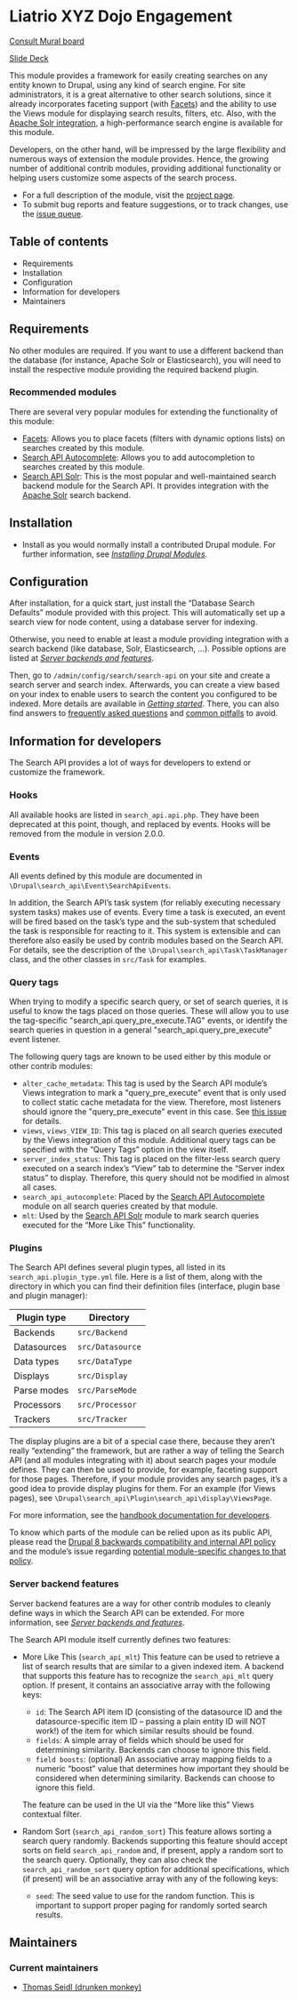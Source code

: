 # Liatrio XYZ Dojo Engagement


[Consult Mural board]

[Slide Deck]

[Consult Mural board]: https://app.mural.co/t/liatriointerview0842/m/liatriointerview0842/1682364150652/de1f80a65101960054afa1164291075a04eb1a9a?sender=u2c3f2eee17e4481c5b468216

[Slide Deck]: https://docs.google.com/presentation/d/1AhyB4FzJc5I3mT9oaYgq380q98YI8w51iAHCoOEf6Bo/edit#slide=id.g21d5a090710_0_47


This module provides a framework for easily creating searches on any entity
known to Drupal, using any kind of search engine. For site administrators, it is
a great alternative to other search solutions, since it already incorporates
faceting support (with [Facets]) and the ability to use the Views module for
displaying search results, filters, etc. Also, with the [Apache Solr
integration][Search API Solr], a high-performance search engine is available for
this module.

[Facets]: https://www.drupal.org/project/facets
[Search API Solr]: https://www.drupal.org/project/search_api_solr

Developers, on the other hand, will be impressed by the large flexibility and
numerous ways of extension the module provides. Hence, the growing number of
additional contrib modules, providing additional functionality or helping users
customize some aspects of the search process.

- For a full description of the module, visit the [project page].
- To submit bug reports and feature suggestions, or to track changes, use the
  [issue queue].

[Project page]: https://www.drupal.org/project/search_api
[issue queue]: https://www.drupal.org/project/issues/search_api


## Table of contents

- Requirements
- Installation
- Configuration
- Information for developers
- Maintainers


## Requirements

No other modules are required. If you want to use a different backend than the
database (for instance, Apache Solr or Elasticsearch), you will need to install
the respective module providing the required backend plugin.


### Recommended modules

There are several very popular modules for extending the functionality of this
module:

- [Facets]: Allows you to place facets (filters with dynamic options lists) on
  searches created by this module.
- [Search API Autocomplete]: Allows you to add autocompletion to searches
  created by this module.
- [Search API Solr]: This is the most popular and well-maintained search backend
  module for the Search API. It provides integration with the [Apache Solr]
  search backend.

[Search API Autocomplete]: https://www.drupal.org/project/search_api_autocomplete
[Apache Solr]: https://solr.apache.org/


## Installation

- Install as you would normally install a contributed Drupal module. For further
  information, see _[Installing Drupal Modules]_.

[Installing Drupal Modules]: https://www.drupal.org/docs/extending-drupal/installing-drupal-modules


## Configuration

After installation, for a quick start, just install the “Database Search
Defaults” module provided with this project. This will automatically set up a
search view for node content, using a database server for indexing.

Otherwise, you need to enable at least a module providing integration with a
search backend (like database, Solr, Elasticsearch, …). Possible options are
listed at _[Server backends and features]_.

[Server backends and features]: https://www.drupal.org/docs/8/modules/search-api/getting-started/server-backends-and-features

Then, go to `/admin/config/search/search-api` on your site and create a search
server and search index. Afterwards, you can create a view based on your index
to enable users to search the content you configured to be indexed. More details
are available in _[Getting started]_. There, you can also find answers to
[frequently asked questions] and [common pitfalls] to avoid.

[Getting started]: https://www.drupal.org/docs/8/modules/search-api/getting-started
[frequently asked questions]: https://www.drupal.org/docs/8/modules/search-api/getting-started/frequently-asked-questions
[common pitfalls]: https://www.drupal.org/docs/8/modules/search-api/getting-started/common-pitfalls


## Information for developers

The Search API provides a lot of ways for developers to extend or customize the
framework.


### Hooks

All available hooks are listed in `search_api.api.php`. They have been
deprecated at this point, though, and replaced by events. Hooks will be removed
from the module in version 2.0.0.


### Events

All events defined by this module are documented in
`\Drupal\search_api\Event\SearchApiEvents`.

In addition, the Search API’s task system (for reliably executing necessary
system tasks) makes use of events. Every time a task is executed, an event will
be fired based on the task’s type and the sub-system that scheduled the task is
responsible for reacting to it. This system is extensible and can therefore also
easily be used by contrib modules based on the Search API. For details, see the
description of the `\Drupal\search_api\Task\TaskManager` class, and the other
classes in `src/Task` for examples.


### Query tags

When trying to modify a specific search query, or set of search queries, it is
useful to know the tags placed on those queries. These will allow you to use the
tag-specific "search_api.query_pre_execute.TAG" events, or identify the search
queries in question in a general "search_api.query_pre_execute" event listener.

The following query tags are known to be used either by this module or other
contrib modules:

- `alter_cache_metadata`: This tag is used by the Search API module’s Views
  integration to mark a "query_pre_execute" event that is only used to collect
  static cache metadata for the view. Therefore, most listeners should ignore
  the "query_pre_execute" event in this case. See [this issue] for details.
- `views`, `views_VIEW_ID`: This tag is placed on all search queries executed by
  the Views integration of this module. Additional query tags can be specified
  with the “Query Tags” option in the view itself.
- `server_index_status`: This tag is placed on the filter-less search query
  executed on a search index’s “View” tab to determine the “Server index status”
  to display. Therefore, this query should not be modified in almost all cases.
- `search_api_autocomplete`: Placed by the [Search API Autocomplete] module on
  all search queries created by that module.
- `mlt`: Used by the [Search API Solr] module to mark search queries executed
  for the “More Like This” functionality.


[this issue]: https://www.drupal.org/node/3295564


### Plugins

The Search API defines several plugin types, all listed in its
`search_api.plugin_type.yml` file. Here is a list of them, along with the
directory in which you can find their definition files (interface, plugin base
and plugin manager):

| Plugin type | Directory        |
|-------------|------------------|
| Backends    | `src/Backend`    |
| Datasources | `src/Datasource` |
| Data types  | `src/DataType`   |
| Displays    | `src/Display`    |
| Parse modes | `src/ParseMode`  |
| Processors  | `src/Processor`  |
| Trackers    | `src/Tracker`    |

The display plugins are a bit of a special case there, because they aren’t
really “extending” the framework, but are rather a way of telling the Search API
(and all modules integrating with it) about search pages your module defines.
They can then be used to provide, for example, faceting support for those pages.
Therefore, if your module provides any search pages, it’s a good idea to provide
display plugins for them. For an example (for Views pages), see
`\Drupal\search_api\Plugin\search_api\display\ViewsPage`.

For more information, see the
[handbook documentation for developers][Developers handbook].

[Developers handbook]: https://www.drupal.org/docs/8/modules/search-api/developer-documentation

To know which parts of the module can be relied upon as its public API, please
read the [Drupal 8 backwards compatibility and internal API policy][Core BC]
and the module’s issue regarding [potential module-specific changes to that
policy][Module BC].

[Core BC]: https://www.drupal.org/core/d8-bc-policy
[Module BC]: https://www.drupal.org/node/2871549


### Server backend features

Server backend features are a way for other contrib modules to cleanly define
ways in which the Search API can be extended. For more information, see
_[Server backends and features]_.

The Search API module itself currently defines two features:

- More Like This (`search_api_mlt`)
  This feature can be used to retrieve a list of search results that are similar
  to a given indexed item. A backend that supports this feature has to recognize
  the `search_api_mlt` query option. If present, it contains an associative
  array with the following keys:
  - `id`: The Search API item ID (consisting of the datasource ID and the
    datasource-specific item ID – passing a plain entity ID will NOT work!) of
    the item for which similar results should be found.
  - `fields`: A simple array of fields which should be used for determining
    similarity. Backends can choose to ignore this field.
  - `field boosts`: (optional) An associative array mapping fields to a numeric
    “boost” value that determines how important they should be considered when
    determining similarity. Backends can choose to ignore this field.

  The feature can be used in the UI via the “More like this” Views contextual
  filter.
- Random Sort (`search_api_random_sort`)
  This feature allows sorting a search query randomly. Backends supporting this
  feature should accept sorts on field `search_api_random` and, if present,
  apply a random sort to the search query. Optionally, they can also check the
  `search_api_random_sort` query option for additional specifications, which (if
  present) will be an associative array with any of the following keys:
  - `seed`: The seed value to use for the random function. This is important to
    support proper paging for randomly sorted search results.


## Maintainers


### Current maintainers

- [Thomas Seidl (drunken monkey)](https://www.drupal.org/u/drunken-monkey)
